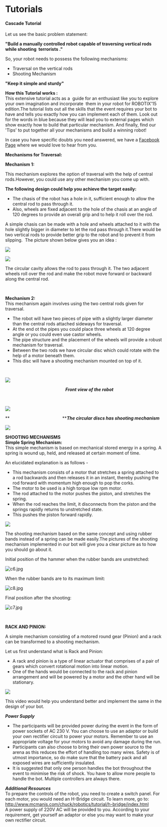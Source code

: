# Tutorials

#### Cascade Tutorial

Let us see the basic problem statement:

**"Build a manually controlled robot capable of traversing vertical rods while shooting  terrorists ."**

So, your robot needs to possess the following mechanisms:

* Traversal on the vertical rods
* Shooting Mechanism

**"Keep it simple and sturdy"**

**How this Tutorial works :**  
This extensive tutorial acts as a  guide for an enthusiast like you to explore your own imagination and incorporate  them in your robot for ROBOTIX'15 edition.The tutorial lists out all the skills that the event requires your bot to have and tells you exactly how you can implement each of them. Look out for the words in blue because they will lead you to external pages which show exactly how to build that particular mechanism. And finally, find our 'Tips' to put together all your mechanisms and build a winning robot!

In case you have specific doubts you need answered, we have a [Facebook Page][1] where we would love to hear from you.

  
**Mechanisms for Traversal:**

**Mechanism 1:**

This mechanism explores the option of traversal with the help of central rods.However, you could use any other mechanism you come up with.

**The following design could help you achieve the target easily:**

* The chasis of the robot has a hole in it, sufficient enough to allow the central rod to pass through it.
* Also, wheels are fixed adjacent to the hole of the chasis at an angle of 120 degrees to provide an overall grip and to help it roll over the rod.

  
A simple chasis can be made with a hole and wheels attached to it with the hole slightly bigger in diameter to let the rod pass through it.There would be two vertical rods to provide better grip to the robot and to prevent it from slipping.  The picture shown below gives you an idea :

![][2]

![][3]

The circular cavity allows the rod to pass through it. The two adjacent wheels roll over the rod and make the robot move forward or backward along the central rod.

 

**Mechanism 2:**  
This mechanism again involves using the two central rods given for traversal.

* The robot will have two pieces of pipe with a slightly larger diameter than the central rods attached sideways for traversal.
* At the end ot the pipes you could place three wheels at 120 degree angle or you could even use castor wheels.
* The pipe structure and the placement of the wheels will provide a robust mechanism for traversal.
* Between the two rods we have circular disc which could rotate with the help of a motor beneath them.
* This disc will have a shooting mechanism mounted on top of it.

 

![][4]

  
                                                 _**Front view of the robot**_

 

![][5]

**                                           **_**The circular discs has shooting mechanism**_

![][6]

**SHOOTING MECHANISMS**  
**Simple Spring Mechanism:**  
This simple mechanism is based on mechanical stored energy in a spring. A spring is wound up, held, and released at certain moment of time.

An elucidated explanation is as follows -

* This mechanism consists of a motor that stretches a spring attached to a rod backwards and then releases it in an instant, thereby pushing the rod forward with momentum high enough to pop the corks.
* The motor to be used is a high torque low rpm motor.
* The rod attached to the motor pushes the piston, and stretches the spring.
* When the rod reaches the limit, it disconnects from the piston and the springs rapidly returns to unstretched state.
* This pushes the piston forward rapidly.

![][7]

  
The shooting mechanism based on the same concept and using rubber bands instead of a spring can be made easily.The pictures of the shooting mechanism implemented in our bot will give you a clear picture as to how you should go about it.

Initial position of the hammer when the rubber bands are unstretched:

![c6.jpg][8]

When the rubber bands are to its maximum limit:

![c8.jpg][9]

Final position after the shooting:

![c7.jpg][10]

 

**RACK AND PINION:**

A simple mechanism consisting of a motored round gear (Pinion) and a rack can be transformed to a shooting mechanism.

  
Let us first understand what is Rack and Pinion:

* A rack and pinion is a type of linear actuator that comprises of a pair of gears which convert rotational motion into linear motion.
* One of the hands would be connected to the rack and pinion arrangement and will be powered by a motor and the other hand will be stationary.

![][11]

This video would help you understand better and implement the same in the design of your bot.

_**Power Supply**_

* The participants will be provided power during the event in the form of power sockets of AC 230 V. You can choose to use an adaptor or build your own rectifier circuit to power your motors. Remember to use an appropriate voltage for your motors to avoid any damage during the run.
* Participants can also choose to bring their own power source to the arena as this reduces the effort of handling too many wires. Safety is of utmost importance, so do make sure that the battery pack and all exposed wires are sufficiently insulated.
* It is suggested that only one person handles the bot throughout the event to minimise the risk of shock. You have to allow more people to handle the bot. Multiple controllers are always there.

  
_**Additional Resources**_  
To prepare the controls of the robot, you need to create a switch panel. For each motor, you would need an H-Bridge circuit. To learn more, go to: <http://www.mcmanis.com/chuck/robotics/tutorial/h-bridge/index.html>  
A power supply of 220V AC will be provided to you. According to your requirement, get yourself an adaptor or else you may want to make your own rectifier circuit.

[1]: https://www.facebook.com/robotixiitkgp
[2]: http://www.robotix.in/Images/Tuts/Cascade/image01.jpg
[3]: http://www.robotix.in/Images/Tuts/Cascade/image04.jpg
[4]: http://www.robotix.in/Images/Tuts/Cascade/image02.jpg
[5]: http://www.robotix.in/Images/Tuts/Cascade/image06.jpg
[6]: http://www.robotix.in/Images/image00.jpg
[7]: http://www.robotix.in/Images/Tuts/Cascade/image03.png
[8]: https://lh3.googleusercontent.com/A41copWNnl6iUWL4d_3OHbY2xFFf3PYJJpJBiChsd7mxeIb0NEC87NtgO_wNjNXzlhSNDE5quMhvmwekaqmx5aEInExh4cw7USfNBy3TVqxAScvLqs6VS7xTnpLKfEt-mQ
[9]: https://lh5.googleusercontent.com/KKrYlHgW3YC9nuPmsCjphYVGxIZ5nBowpdmQf5l8837WQn6a4dQvyL9Td8VS7b9cSNhtnusdymEUth85BfgQw0NYAtCYB2vrJuPVQsm954jigtnZadVAE05bu78YzukY2Q
[10]: https://lh4.googleusercontent.com/ymmhBlJHiPUHsjw2KAMwbENGiMVD2zs5hIw8E5xPQzwlGxqeSfdKIVWGLdaQ5HdDH5Uf3BZm2mTCgKdcvtzt4Y1HJc0CmHUldPlKV8I-0gbUTmU9oFOMhdRhSw-UTp52Ww
[11]: http://www.robotix.in/Images/Tuts/Cascade/image05.jpg
